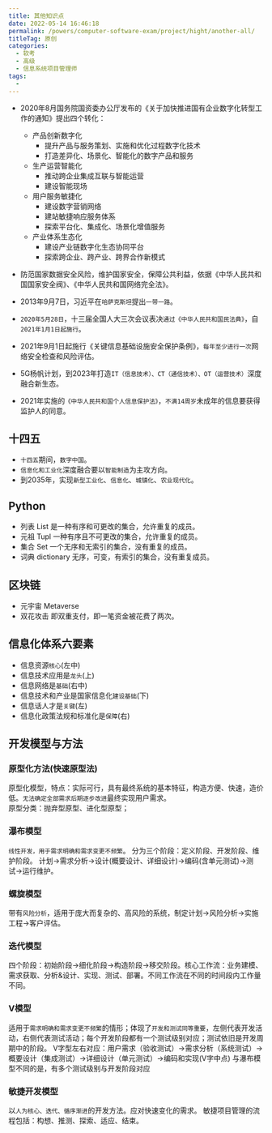 ```yaml
---
title: 其他知识点
date: 2022-05-14 16:46:18
permalink: /powers/computer-software-exam/project/hight/another-all/
titleTag: 原创
categories: 
  - 软考
  - 高级
  - 信息系统项目管理师
tags:
  - 
---
```

- 2020年8月国务院国资委办公厅发布的《关于加快推进国有企业数字化转型工作的通知》提出四个转化：
  - 产品创新数字化
    - 提升产品与服务策划、实施和优化过程数字化技术
    - 打造差异化、场景化、智能化的数字产品和服务
  - 生产运营智能化
    - 推动跨企业集成互联与智能运营
    - 建设智能现场
  - 用户服务敏捷化
    - 建设数字营销网络
    - 建站敏捷响应服务体系
    - 探索平台化、集成化、场景化增值服务
  - 产业体系生态化
    - 建设产业链数字化生态协同平台
    - 探索跨企业、跨产业、跨界合作新模式

- 防范国家数据安全风险，维护国家安全，保障公共利益，依据《中华人民共和国国家安全阀》、《中华人民共和国网络完全法》。
- 2013年9月7日，习近平在`哈萨克斯坦`提出`一带一路`。
- `2020年5月28日`，十三届全国人大三次会议表决`通过《中华人民共和国民法典》`，自`2021年1月1日起施行`。

- 2021年9月1日起施行《关键信息基础设施安全保护条例》，`每年至少进行一次`网络安全检查和风险评估。
- 5G杨帆计划，到2023年打造`IT（信息技术）、CT（通信技术）、OT（运营技术）`深度融合新生态。
- 2021年实施的`《中华人民共和国个人信息保护法》`，`不满14周岁`未成年的信息要获得监护人的同意。
## 十四五
- `十四五`期间，`数字中国`。
- `信息化和工业化`深度融合要以`智能制造`为主攻方向。
- 到2035年，实现`新型工业化`、`信息化`、`城镇化`、`农业现代化`。
## Python
- 列表 List
  是一种有序和可更改的集合，允许重复的成员。
- 元祖 Tupl
  一种有序且不可更改的集合，允许重复的成员。
- 集合 Set
  一个无序和无索引的集合，没有重复的成员。
- 词典 dictionary
  无序，可变，有索引的集合，没有重复成员。
## 区块链
- 元宇宙 Metaverse
- 双花攻击
  即双重支付，即一笔资金被花费了两次。
## 信息化体系六要素
- 信息资源`核心`(左中)
- 信息技术应用是`龙头`(上)
- 信息网络是`基础`(右中)
- 信息技术和产业是国家信息化`建设基础`(下)
- 信息话人才是`关键`(左)
- 信息化政策法规和标准化是`保障`(右)
## 开发模型与方法
### 原型化方法(快速原型法)
原型化模型，特点：实际可行，具有最终系统的基本特征，构造方便、快速，造价低。`无法确定全部需求后期逐步改进`最终实现用户需求。					
原型分类：抛弃型原型、进化型原型；
### 瀑布模型
`线性开发，用于需求明确和需求变更不频繁`。
分为三个阶段：定义阶段、开发阶段、维护阶段。
计划->需求分析->设计(概要设计、详细设计)->编码(含单元测试)->测试->运行维护。
### 螺旋模型
带有`风险分析`，适用于庞大而复杂的、高风险的系统，制定计划->风险分析->实施工程->客户评估。
### 迭代模型
四个阶段：初始阶段->细化阶段->构造阶段->移交阶段。核心工作流：业务建模、需求获取、分析&设计、实现、测试、部署。不同工作流在不同的时间段内工作量不同。
### V模型
适用于`需求明确和需求变更不频繁`的情形；体现了`开发和测试同等重要`，左侧代表开发活动，右侧代表测试活动；每个开发阶段都有一个测试级别对应；测试依旧是开发周期中的阶段。
V字型左右对应：用户需求（验收测试）->需求分析（系统测试）->概要设计（集成测试）->详细设计（单元测试）->编码和实现(V字中点)   与瀑布模型不同的是，有多个测试级别与开发阶段对应

### 敏捷开发模型
以`人为核心、迭代、循序渐进`的开发方法。应对快速变化的需求。
敏捷项目管理的流程包括：构想、推测、探索、适应、结束。
